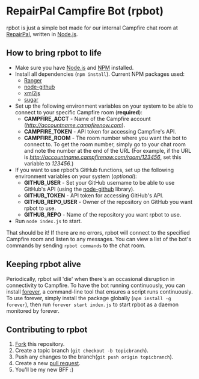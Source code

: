 RepairPal Campfire Bot (rpbot)
==============================

rpbot is just a simple bot made for our internal Campfire chat room at [RepairPal](http://repairpal.com/), written in [Node.js](http://nodejs.org/).

How to bring rpbot to life
--------------------------

* Make sure you have [Node.js](https://github.com/joyent/node) and [NPM](http://npmjs.org/) installed.
* Install all dependencies (`npm install`). Current NPM packages used:
  * [Ranger](https://github.com/mrduncan/ranger)
  * [node-github](https://github.com/ajaxorg/node-github)
  * [xml2js](https://github.com/Leonidas-from-XIV/node-xml2js)
  * [sugar](http://sugarjs.com/)
* Set up the following environment variables on your system to be able to connect to your specific Campfire room (**required**):
  * **CAMPFIRE_ACCT** - Name of the Campfire account (_http://accountname.campfirenow.com_).
  * **CAMPFIRE_TOKEN** - API token for accessing Campfire's API.
  * **CAMPFIRE_ROOM** - The room number where you want the bot to connect to. To get the room number, simply go to your chat room and note the number at the end of the URL (For example, if the URL is _http://accountname.campfirenow.com/room/123456_, set this variable to _123456_.)
* If you want to use rpbot's GitHub functions, set up the following environment variables on your system (_optional_):
  * **GITHUB_USER** - Set your GitHub username to be able to use GitHub's API (using the [node-github](https://github.com/ajaxorg/node-github) library).
  * **GITHUB_TOKEN** - API token for accessing GitHub's API.
  * **GITHUB_REPO_USER** - Owner of the repository on GitHub you want rpbot to use.
  * **GITHUB_REPO** - Name of the repository you want rpbot to use.
* Run `node index.js` to start.

That should be it! If there are no errors, rpbot will connect to the specified Campfire room and listen to any messages. You can view a list of the bot's commands by sending `rpbot commands` to the chat room.

Keeping rpbot alive
-------------------

Periodically, rpbot will 'die' when there's an occasional disruption in connectivity to Campfire. To have the bot running continuously, you can install [forever](https://github.com/indexzero/forever), a command-line tool that ensures a script runs continuously. To use forever, simply install the package globally (`npm install -g forever`), then run `forever start index.js` to start rpbot as a daemon monitored by forever.

Contributing to rpbot
---------------------

1. [Fork](http://help.github.com/fork-a-repo/) this repository.
2. Create a topic branch (`git checkout -b topicbranch`).
3. Push any changes to the branch(`git push origin topicbranch`).
4. Create a new [pull request](http://help.github.com/send-pull-requests/).
5. You'll be my new BFF :)
